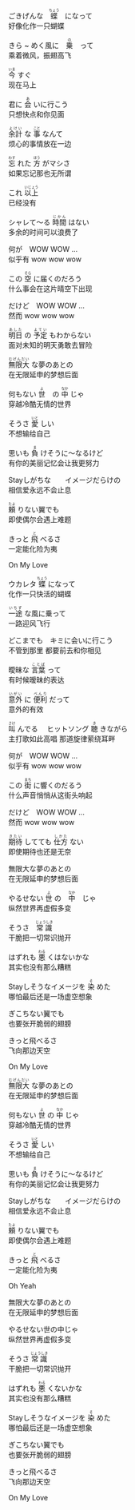ごきげんな　<ruby>蝶<rt>ちょう</rt></ruby>　になって  
好像化作一只蝴蝶

きら ~ めく風に　<ruby>乗<rt>の</rt></ruby>　って  
乘着微风，振翅高飞

<ruby>今<rt>いま</rt></ruby> すぐ  
现在马上

君に <ruby>会<rt>あ</rt></ruby> いに行こう  
只想快点和你见面

<ruby>余計<rt>よけい</rt></ruby> な <ruby>事<rt>こと</rt></ruby> なんて  
烦心的事情放在一边

<ruby>忘<rt>わす</rt></ruby> れた <ruby>方<rt>ほう</rt></ruby> がマシさ  
如果忘记那也无所谓

これ <ruby>以上<rt>いじょう</rt></ruby>  
已经没有

シャレて～る <ruby>時間<rt>じかん</rt></ruby> はない  
多余的时间可以浪费了

何が　WOW WOW ...  
似乎有 wow wow wow

この <ruby>空<rt>そら</rt></ruby> に届くのだろう  
什么事会在这片晴空下出现

だけど　WOW WOW ...  
然而 wow wow wow

<ruby>明日<rt>あした</rt></ruby> の <ruby>予定<rt>よてい</rt></ruby> もわからない  
面对未知的明天勇敢去冒险

<ruby>無限大<rt>むげんだい</rt></ruby> な夢のあとの  
在无限延申的梦想后面

何もない <ruby>世<rt>よ</rt></ruby>　の <ruby>中<rt>なか</rt></ruby> じゃ  
穿越冷酷无情的世界

そうさ <ruby>愛<rt>いと</rt></ruby> しい  
不想输给自己

思いも <ruby>負<rt>ま</rt></ruby> けそうに～なるけど  
有你的美丽记忆会让我更努力

Stayしがちな　　イメージだらけの  
相信爱永远不会止息

<ruby>頼<rt>たよ</rt></ruby> りない翼でも  
即使偶尔会遇上难题

きっと <ruby>飛<rt>と</rt></ruby> べるさ  
一定能化险为夷

On My Love

ウカレタ <ruby>蝶<rt>ちょう</rt></ruby> になって  
化作一只快活的蝴蝶

<ruby>一途<rt>いちず</rt></ruby> な風に乗って  
一路迎风飞行

どこまでも　キミに会いに行こう  
不管到那里 都要前去和你相见

曖昧な <ruby>言葉<rt>ことば</rt></ruby> って  
有时候暧昧的表达

<ruby>意外<rt>いがい</rt></ruby> に <ruby>便利<rt>べんり</rt></ruby> だって  
意外的有效

<ruby>叫<rt>さけ</rt></ruby> んでる　 ヒットソング <ruby>聴<rt>き</rt></ruby> きながら  
主打歌如此高唱 那道旋律萦绕耳畔

何が　WOW WOW ...  
似乎有 wow wow wow

この <ruby>街<rt>まち</rt></ruby> に響くのだるう  
什么声音悄悄从这街头响起

だけど　WOW WOW ...  
然而 wow wow wow

<ruby>期待<rt>きたい</rt></ruby> してても <ruby>仕方<rt>しかた</rt></ruby> ない  
即使期待也还是无奈

無限大な夢のあとの  
在无限延申的梦想后面

やるせない <ruby>世<rt>よ</rt></ruby> の　<ruby>中<rt>なか</rt></ruby>　じゃ  
纵然世界再虚假多变

そうさ　<ruby>常識<rt>じょうしき</rt></ruby>  
干脆把一切常识抛开

はずれも <ruby>悪<rt>わる</rt></ruby> くはないかな  
其实也没有那么糟糕

Stayしそうなイメージを <ruby>染<rt>そ</rt></ruby> めた  
哪怕最后还是一场虚空想象

ぎこちない翼でも  
也要张开脆弱的翅膀

きっと飛べるさ  
飞向那边天空

On My Love

<ruby>無限大<rt>むげんだい</rt></ruby> な夢のあとの  
在无限延申的梦想后面

何もない <ruby>世<rt>よ</rt></ruby> の <ruby>中<rt>なか</rt></ruby> じゃ  
穿越冷酷无情的世界

そうさ <ruby>愛<rt>いと</rt></ruby> しい  
不想输给自己

思いも <ruby>負<rt>ま</rt></ruby> けそうに～なるけど  
有你的美丽记忆会让我更努力


Stayしがちな　　イメージだらけの  
相信爱永远不会止息

<ruby>頼<rt>たよ</rt></ruby> りない翼でも  
即使偶尔会遇上难题

きっと <ruby>飛<rt>と</rt></ruby> べるさ  
一定能化险为夷

Oh Yeah

無限大な夢のあとの  
在无限延申的梦想后面

やるせない世の中じゃ  
纵然世界再虚假多变

そうさ <ruby>常識<rt>じょうしき</rt></ruby>  
干脆把一切常识抛开

はずれも <ruby>悪<rt>わる</rt></ruby> くないかな  
其实也没有那么糟糕

Stayしそうなイメージを <ruby>染<rt>そ</rt></ruby> めた  
哪怕最后还是一场虚空想象

ぎこちない翼でも  
也要张开脆弱的翅膀

きっと飛べるさ  
飞向那边天空

On My Love
